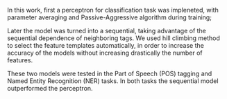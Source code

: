 In this work, first a perceptron for classification task was impleneted, with parameter averaging and Passive-Aggressive algorithm during training;

Later the model was turned into a sequential, taking advantage of the sequential dependence of neighboring tags. We used hill climbing method to select the feature
templates automatically, in order to increase the accuracy of the models without increasing drastically the number of features.

These two models were tested in the Part of Speech (POS) tagging and Named Entity Recognition (NER) tasks. In both tasks the sequential model outperformed the perceptron.